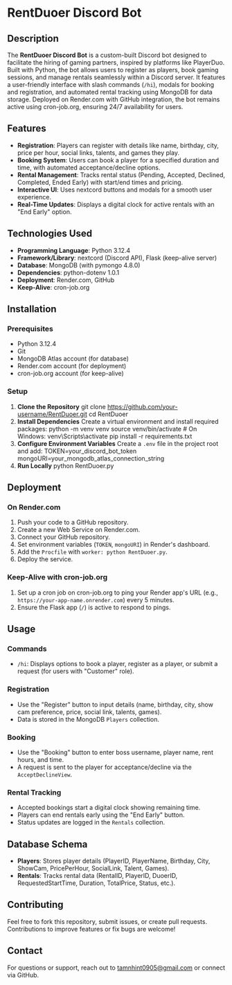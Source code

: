 # RentDuoer Discord Bot

## Description
The **RentDuoer Discord Bot** is a custom-built Discord bot designed to facilitate the hiring of gaming partners, inspired by platforms like PlayerDuo. Built with Python, the bot allows users to register as players, book gaming sessions, and manage rentals seamlessly within a Discord server. It features a user-friendly interface with slash commands (`/hi`), modals for booking and registration, and automated rental tracking using MongoDB for data storage. Deployed on Render.com with GitHub integration, the bot remains active using cron-job.org, ensuring 24/7 availability for users.

## Features
- **Registration**: Players can register with details like name, birthday, city, price per hour, social links, talents, and games they play.
- **Booking System**: Users can book a player for a specified duration and time, with automated acceptance/decline options.
- **Rental Management**: Tracks rental status (Pending, Accepted, Declined, Completed, Ended Early) with start/end times and pricing.
- **Interactive UI**: Uses nextcord buttons and modals for a smooth user experience.
- **Real-Time Updates**: Displays a digital clock for active rentals with an "End Early" option.

## Technologies Used
- **Programming Language**: Python 3.12.4
- **Framework/Library**: nextcord (Discord API), Flask (keep-alive server)
- **Database**: MongoDB (with pymongo 4.8.0)
- **Dependencies**: python-dotenv 1.0.1
- **Deployment**: Render.com, GitHub
- **Keep-Alive**: cron-job.org

## Installation

### Prerequisites
- Python 3.12.4
- Git
- MongoDB Atlas account (for database)
- Render.com account (for deployment)
- cron-job.org account (for keep-alive)

### Setup
1. **Clone the Repository**
git clone https://github.com/your-username/RentDuoer.git
cd RentDuoer
2. **Install Dependencies**
Create a virtual environment and install required packages:
python -m venv venv
source venv/bin/activate  # On Windows: venv\Scripts\activate
pip install -r requirements.txt
3. **Configure Environment Variables**
Create a `.env` file in the project root and add:
TOKEN=your_discord_bot_token
mongoURI=your_mongodb_atlas_connection_string
4. **Run Locally**
python RentDuoer.py


## Deployment

### On Render.com
1. Push your code to a GitHub repository.
2. Create a new Web Service on Render.com.
3. Connect your GitHub repository.
4. Set environment variables (`TOKEN`, `mongoURI`) in Render's dashboard.
5. Add the `Procfile` with `worker: python RentDuoer.py`.
6. Deploy the service.

### Keep-Alive with cron-job.org
1. Set up a cron job on cron-job.org to ping your Render app's URL (e.g., `https://your-app-name.onrender.com`) every 5 minutes.
2. Ensure the Flask app (`/`) is active to respond to pings.

## Usage

### Commands
- `/hi`: Displays options to book a player, register as a player, or submit a request (for users with "Customer" role).

### Registration
- Use the "Register" button to input details (name, birthday, city, show cam preference, price, social link, talents, games).
- Data is stored in the MongoDB `Players` collection.

### Booking
- Use the "Booking" button to enter boss username, player name, rent hours, and time.
- A request is sent to the player for acceptance/decline via the `AcceptDeclineView`.

### Rental Tracking
- Accepted bookings start a digital clock showing remaining time.
- Players can end rentals early using the "End Early" button.
- Status updates are logged in the `Rentals` collection.

## Database Schema
- **Players**: Stores player details (PlayerID, PlayerName, Birthday, City, ShowCam, PricePerHour, SocialLink, Talent, Games).
- **Rentals**: Tracks rental data (RentalID, PlayerID, DuoerID, RequestedStartTime, Duration, TotalPrice, Status, etc.).

## Contributing
Feel free to fork this repository, submit issues, or create pull requests. Contributions to improve features or fix bugs are welcome!

## Contact
For questions or support, reach out to tamnhint0905@gmail.com or connect via GitHub.